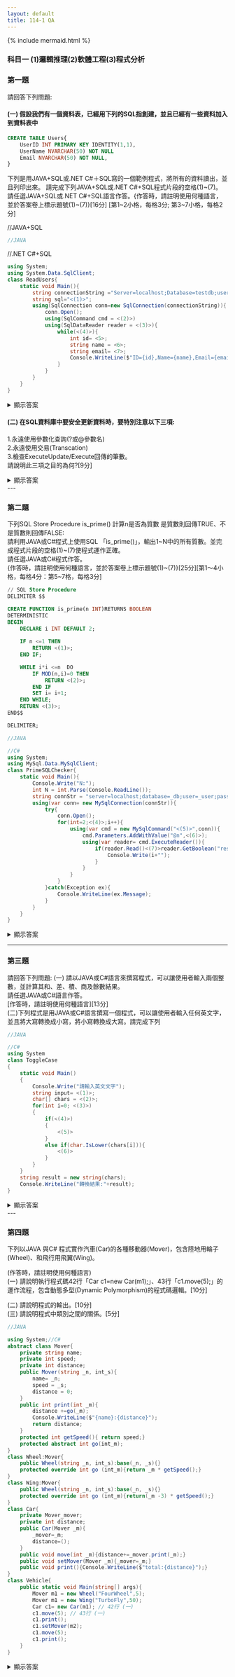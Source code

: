 ```yaml
---
layout: default
title: 114-1 QA
---
```


{% include mermaid.html %}

### 科目一 (1)邏輯推理(2)軟體工程(3)程式分析

### 第一題
 請回答下列問題:
 #### (一) 假設我們有一個資料表，已經用下列的SQL指創建，並且已經有一些資料加入到資料表中

```sql
CREATE TABLE Users{
    UserID INT PRIMARY KEY IDENTITY(1,1),
    UserName NVARCHAR(50) NOT NULL
    Email NVARCHAR(50) NOT NULL,
}
```
下列是用JAVA+SQL或.NET C#＋SQL寫的一個範例程式，將所有的資料讀出，並且列印出來。
請完成下列JAVA+SQL或.NET C#+SQL程式片段的空格(1)~(7)。
請任選JAVA+SQL或.NET C#+SQL語言作答。{作答時，請註明使用何種語言，並於答案卷上標示題號(1)~(7)}[16分]
[第1~2小格，每格3分; 第3~7小格，每格2分]

//JAVA+SQL
```java
//JAVA
```
//.NET C#+SQL
```csharp
using System;
using System.Data.SqlClient;
class ReadUsers{
    static void Main(){
        string connectionString ="Server=localhost;Database=testdb;user Id=sa;Password=your_password;";
        string sql="<(1)>";
        using(SqlConnection conn=new SqlConnection(connectionString)){
            conn.Open();
            using(SqlCommand cmd = <(2)>)
            using(SqlDataReader reader = <(3)>){
                while(<(4)>){
                    int id= <5>;
                    string name = <6>;
                    string email= <7>;
                    Console.WriteLine($"ID={id},Name={name},Email={email}");
                }
            }
        }
    }
}
```
<details markdown="1">
  <summary>顯示答案</summary>

### (一) 填空 (1)～(7)

```csharp
using System;
using System.Data.SqlClient;

class ReadUsers {
    static void Main() {
        string connectionString = "Server=localhost;Database=testdb;user Id=sa;Password=your_password;";
        string sql = "<(1)>";  // (1)
        using (SqlConnection conn = new SqlConnection(connectionString)) {
            conn.Open();
            using (SqlCommand cmd = <(2)>)                 // (2)
            using (SqlDataReader reader = <(3)>) {         // (3)
                while (<(4)>) {                            // (4)
                    int id = <(5)>;                        // (5)
                    string name = <(6)>;                   // (6)
                    string email = <(7)>;                  // (7)
                    Console.WriteLine($"ID={id},Name={name},Email={email}");
                }
            }
        }
    }
}

```

答案：

>1. SELECT UserID, UserName, Email FROM Users
>2. new SqlCommand(sql, conn)
>3. cmd.ExecuteReader()
>4. reader.Read()
>5. reader.GetInt32(reader.GetOrdinal("UserID"))
>6. reader.GetString(reader.GetOrdinal("UserName"))
>7. reader.GetString(reader.GetOrdinal("Email"))

</details>

#### (二) 在SQL資料庫中要安全更新資料時，要特別注意以下三項:<br>
1.永遠使用參數化查詢(?或@參數名)<br>
2.永遠使用交易(Transcation)<br>
3.檢查ExecuteUpdate/Execute回傳的筆數。<br>
請說明此三項之目的為何?[9分]

<details markdown="1">
  <summary>顯示答案</summary>
  <br>

> 1. 永遠使用參數化查詢
>- 目的：防止 SQL Injection、自動正確轉義與型別繫結、提升計畫快取重用率（效能較佳）。
> 2. 永遠使用交易 (Transaction)
>- 目的：確保 原子性（全成或全不成）、一致性、可回復性（失敗可 ROLLBACK）、以及在多筆/跨表更新時維持資料完整性與適當的隔離。
> 3. 檢查 ExecuteNonQuery/Execute 的回傳筆數
>- 目的：確認實際影響的列數是否符合預期（如應為 1 筆）。可偵測條件錯誤（0 筆）、避免誤更新過多資料（>1 筆），也可用於 樂觀式並發控制（預期 1 筆卻為 0 代表資料已被他人修改）。

小提醒（非作答必要）：CREATE TABLE 在 T-SQL 應使用括號 () 而非 {}，且每欄位間需以逗號分隔。
<br>

</details>
---

### 第二題
下列SQL Store Procedure is_prime() 計算n是否為質數 是質數則回傳TRUE、不是質數則回傳FALSE:<br>
請利用JAVA或C#程式上使用SQL 「is_prime()」，輸出1~N中的所有質數。並完成程式片段的空格(1)~(7)使程式運作正確。<br>
請任選JAVA或C#程式作答。<br>{作答時，請註明使用何種語言，並於答案卷上標示題號(1)~(7)}[25分][第1～4小格，每格4分：第5~7格，每格3分]

```sql
// SQL Store Procedure
DELIMITER $$

CREATE FUNCTION is_prime(n INT)RETURNS BOOLEAN
DETERMINISTIC
BEGIN
    DECLARE i INT DEFAULT 2;
    
    IF n <=1 THEN
        RETURN <(1)>;
    END IF;

    WHILE i*i <=n  DO
        IF MOD(n,i)=0 THEN
            RETURN <(2)>;
        END IF
        SET i= i+1;
    END WHILE;
    RETURN <(3)>;
END$$

DELIMITER;
```

```java
//JAVA
```
```csharp
//C#
using System;
using MySql.Data.MySqlClient;
class PrimeSQLChecker{
    static void Main(){
        Console.Write("N:");
        int N = int.Parse(Console.ReadLine());
        string connStr = "server=localhost;database=_db;user=_user;password=_passwd;";
        using(var conn= new MySqlConnection(connStr)){
            try{
                conn.Open();
                for(int=2;<(4)>;i++){
                    using(var cmd = new MySqlCommand("<(5)>",conn)){
                        cmd.Parameters.AddWithValue("@n",<(6)>);
                        using(var reader= cmd.ExecuteReader()){
                            if(reader.Read()<(7)>reader.GetBoolean("result")){
                                Console.Write(i+"");
                            }
                        }
                    }
                }
            }catch(Exception ex){
                Console.WriteLine(ex.Message);
            }
        } 
    }
}
```
<details markdown="1">
  <summary>顯示答案</summary>

答案：
> 1. FALSE
> 2. FALSE
> 3. TRUE
> 4. i <= N
> 5. SELECT is_prime(@n) AS result
> 6. i
> 7. &&

</details>

---

### 第三題

請回答下列問題:
(一) 請以JAVA或C#語言來撰寫程式，可以讓使用者輸入兩個整數，並計算其和、差、積、商及餘數結果。<br>
請任選JAVA或C#語言作答。<br> [作答時，請註明使用何種語言][13分]<br>
(二)下列程式是用JAVA或C#語言撰寫一個程式，可以讓使用者輸入任何英文字，並且將大寫轉換成小寫，將小寫轉換成大寫。請完成下列
```java
//JAVA
```
```csharp
//C#
using System
class ToggleCase
{
    static void Main()
    {
        Console.Write("請輸入英文文字");
        string input= <(1)>;
        char[] chars = <(2)>;
        for(int i=0; <(3)>)
        {
            if(<(4)>)
            {
                <(5)>
            }
            else if(char.IsLower(chars[i])){
                <(6)>
            }
        }        
    }
    string result = new string(chars);
    Console.WriteLine("轉換結果:"+result);
}
```
<details markdown="1">
  <summary>顯示答案</summary>

### (一) 兩數加減乘除與餘數（C#）

```csharp
using System;

class CalcBasic {
    static void Main() {
        Console.Write("請輸入兩個整數（以空白分隔）: ");
        var parts = Console.ReadLine()?.Split(new[] { ' ', '\t' }, StringSplitOptions.RemoveEmptyEntries);
        int a = int.Parse(parts[0]);
        int b = int.Parse(parts[1]);

        Console.WriteLine($"和: {a + b}");
        Console.WriteLine($"差: {a - b}");
        Console.WriteLine($"積: {a * b}");
        if (b != 0) {
            Console.WriteLine($"商: {a / b}");
            Console.WriteLine($"餘數: {a % b}");
        } else {
            Console.WriteLine("商: 除數為 0，無法計算");
            Console.WriteLine("餘數: 除數為 0，無法計算");
        }
    }
}
```
---

### (一) 英文字母大小寫互換（C#）—填空與完整程式

填空 (1)～(6) 答案：
> 1. Console.ReadLine()
> 2. input.ToCharArray()
> 3. i < chars.Length; i++
> 4. char.IsUpper(chars[i])
> 5. chars[i] = char.ToLower(chars[i]);
> 6. chars[i] = char.ToUpper(chars[i]);

整理後的可執行版本：
```csharp
using System;

class ToggleCase {
    static void Main() {
        Console.Write("請輸入英文文字: ");
        string input = Console.ReadLine();                // (1)
        char[] chars = input.ToCharArray();               // (2)

        for (int i = 0; i < chars.Length; i++) {          // (3)
            if (char.IsUpper(chars[i])) {                 // (4)
                chars[i] = char.ToLower(chars[i]);        // (5)
            } else if (char.IsLower(chars[i])) {
                chars[i] = char.ToUpper(chars[i]);        // (6)
            }
        }

        string result = new string(chars);
        Console.WriteLine("轉換結果: " + result);
    }
}
```
</details>
---

### 第四題

下列以JAVA 與C# 程式實作汽車(Car)的各種移動器(Mover)，包含陸地用輪子(Wheel)、和飛行用飛翼(Wing)。<br>

(作答時，請註明使用何種語言)<br>
(一) 請說明執行程式碼42行「Car c1=new Car(m1);」、43行「c1.move(5);」的運作流程，包含動態多型(Dynamic Polymorphism)的程式碼邏輯。[10分]

(二) 請說明程式的輸出。[10分]<br>
(三) 請說明程式中類別之間的關係。[5分]<br>

```java
//JAVA
```
```csharp
using System;//C#
abstract class Mover{
    private string name;
    private int speed;
    private int distance;
    public Mover(string _n, int_s){
        name= _n;
        speed = _s;
        distance = 0;
    }
    public int print(int _m){
        distance +=go(_m);
        Console.WriteLine($"{name}:{distance}");
        return distance;
    }
    protected int getSpeed(){ return speed;}
    protected abstract int go(int_m);
}
class Wheel:Mover{
    public Wheel(string _n, int_s):base(_n, _s){}
    protected override int go (int_m){return _m * getSpeed();}
}
class Wing:Mover{
    public Wheel(string _n, int_s):base(_n, _s){}
    protected override int go (int_m){return(_m -3) * getSpeed();}
}
class Car{
    private Mover_mover;
    private int distance;
    public Car(Mover _m){
        _mover=_m;
        distance=();
    }
    public void move(int _m){distance+=_mover.print(_m);}
    public void setMover(Mover _m){_mover=_m;}
    public void print(){Console.WriteLine($"total:{distance}");}
}
class Vehicle{
    public static void Main(string[] args){
        Mover m1 = new Wheel("FourWheel",5);
        Mover m1 = new Wing("TurboFly",50);
        Car c1= new Car(m1); // 42行 (一)
        c1.move(5); // 43行 (一)
        c1.print();
        c1.setMover(m2);
        c1.move(5);
        c1.print();
    }
}
```

<details markdown="1">
  <summary>顯示答案</summary>
<br>  
(一) 42、43 行的「動態多型」執行流程（C#）

以題目語意（修正筆誤後）理解下列兩行：

```csharp
Car c1 = new Car(m1);  // 42 行
c1.move(5);            // 43 行
```

- m1 的靜態型別是 Mover，實際（執行期）型別是 Wheel。
- Car 內部以欄位（如 _mover: Mover）持有一個 Mover 參考。這是「has-a（聚合/組合）」關係。
- 呼叫 c1.move(5) 時，Car.move 實作通常會呼叫 _mover.print(5)。
在 Mover.print(int m) 裡會執行：

> 1. distance += go(m);
> 2. Console.WriteLine($"{name}:{distance}");
> 3. 回傳 distance

- 關鍵：go(m) 是 Mover 的 abstract 虛擬方法，實作由子類別覆寫（Wheel.go 或 Wing.go）。
因此實際呼叫的是 執行期型別 對應的 go：

>  * 若 _mover 目前是 Wheel，則呼叫 Wheel.go(m)（回傳 m * speed）。
>  * 若之後 setMover(m2) 把策略換成 Wing，再呼叫 move(5) 時，動態繫結會改呼叫 Wing.go(m)（回傳 (m-3) * speed）。

總結：Car 只依賴抽象型別 Mover，真正被執行的 go 版本在 執行期由物件的實際型別決定，這就是「動態多型（動態繫結）」。

---
<br>
(二) 程式輸出說明（依題目意圖）

假設資料如下（與題目敘述一致）：
```csharp
Mover m1 = new Wheel("FourWheel", 5);
Mover m2 = new Wing("TurboFly", 50);

Car c1 = new Car(m1);   // c1 先用輪子
c1.move(5);             // 由 Wheel.go(5) = 5 * 5 = 25
c1.print();             // 車總里程：25

c1.setMover(m2);        // 換成機翼
c1.move(5);             // 由 Wing.go(5) = (5 - 3) * 50 = 100
c1.print();             // 車總里程：25 + 100 = 125
```
逐步輸出：

```makefile
FourWheel:25
total:25
TurboFly:100
total:125
```
第一行 FourWheel:25 來自 Mover.print 在 Wheel 下的印出。
total:25 是 Car.print（車的累計距離）。
換成 Wing 後，Mover.print 印 TurboFly:100。
最後 Car.print 印出累計的 total:125。

---
<br>
(三) 類別之間的關係

* 繼承（is-a）：Wheel、Wing 繼承 抽象類別 Mover，並各自覆寫 go(m)。
* 聚合/組合（has-a）：Car 持有 一個 Mover 參考欄位，透過 setMover 可動態更換移動策略。

* 設計模式面向：

> * Mover.print() 先做共通流程，再呼叫抽象步驟 go(m) → 這是 Template Method 的型態。
> * Car 以 setMover() 注入/替換不同實作（Wheel/Wing）→ 這是 Strategy 策略模式 的精神。

* 多型：Car 只依賴 Mover 抽象，實際執行的是子類覆寫的 go（動態多型）。

</details>